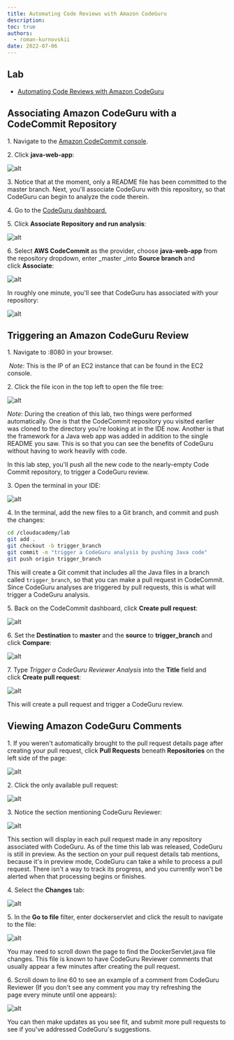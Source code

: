```yaml
---
title: Automating Code Reviews with Amazon CodeGuru
description: 
toc: true
authors:
  - roman-kurnovskii
date: 2022-07-06
---
```


## Lab

- [Automating Code Reviews with Amazon CodeGuru](https://cloudacademy.com/lab/automating-code-reviews-amazon-codeguru/)

## Associating Amazon CodeGuru with a CodeCommit Repository

1\. Navigate to the [Amazon CodeCommit console](https://us-west-2.console.aws.amazon.com/codesuite/codecommit/repositories?region=us-west-2).

2\. Click **java-web-app**:

![alt](https://assets.cloudacademy.com/bakery/media/uploads/blobid0-537419d1-3966-42f8-b41e-abe72c266bce.png)

3\. Notice that at the moment, only a README file has been committed to the master branch. Next, you'll associate CodeGuru with this repository, so that CodeGuru can begin to analyze the code therein.

4\. Go to the [CodeGuru dashboard.](https://us-west-2.console.aws.amazon.com/codeguru/reviewer/#/associations)

5\. Click **Associate Repository and run analysis**:

![alt](https://assets.cloudacademy.com/bakery/media/uploads/blobid0-f4b29bb3-4045-499f-9da7-1eb5cf29e87d.png)

6\. Select **AWS CodeCommit** as the provider, choose **java-web-app** from the repository dropdown, enter _master _into **Source branch** and click **Associate**:

![alt](https://assets.cloudacademy.com/bakery/media/uploads/content_engine/image-20220404095359-1-5ca07f22-addb-4ed3-9f52-94ca29b5595b.png)

In roughly one minute, you'll see that CodeGuru has associated with your repository:

![alt](https://assets.cloudacademy.com/bakery/media/uploads/blobid0-2d79bc2d-bde0-4262-8ad3-704fd23d63b5.png)


## Triggering an Amazon CodeGuru Review

1\. Navigate to  :8080 in your browser. 

 _Note_: This is the IP of an EC2 instance that can be found in the EC2 console.

2\. Click the file icon in the top left to open the file tree:

![alt](https://assets.cloudacademy.com/bakery/media/uploads/blobid3-0bae7586-5911-4930-9610-81ce558461ff.png)

_Note_: During the creation of this lab, two things were performed automatically. One is that the CodeCommit repository you visited earlier was cloned to the directory you're looking at in the IDE now. Another is that the framework for a Java web app was added in addition to the single README you saw. This is so that you can see the benefits of CodeGuru without having to work heavily with code.

In this lab step, you'll push all the new code to the nearly-empty Code Commit repository, to trigger a CodeGuru review.

3\. Open the terminal in your IDE:

![alt](https://assets.cloudacademy.com/bakery/media/uploads/blobid0-b739c537-039a-4254-bcf2-a41e080a7cf8.png)

4\. In the terminal, add the new files to a Git branch, and commit and push the changes:

```sh
cd /cloudacademy/lab
git add .
git checkout -b trigger_branch
git commit -m "trigger a CodeGuru analysis by pushing Java code"
git push origin trigger_branch
```

This will create a Git commit that includes all the Java files in a branch called `trigger_branch`, so that you can make a pull request in CodeCommit. Since CodeGuru analyses are triggered by pull requests, this is what will trigger a CodeGuru analysis.

5\. Back on the CodeCommit dashboard, click **Create pull request**:

![alt](https://assets.cloudacademy.com/bakery/media/uploads/content_engine/image-20220404132138-2-4c13b52f-0959-4fd3-a080-f5a83772d0a7.png)

6\. Set the **Destination** to **master** and the **source** to **trigger_branch** and click **Compare**:

![alt](https://assets.cloudacademy.com/bakery/media/uploads/content_engine/image-20220404132208-3-90aa0a6c-0663-4ed4-b349-e7fb1d5ece5d.png)

7\. Type _Trigger a CodeGuru Reviewer Analysis_ into the **Title** field and click **Create pull request**:

![alt](https://assets.cloudacademy.com/bakery/media/uploads/blobid4-5b2c50b8-b6bf-4cd8-a528-6222996b8f35.png)

This will create a pull request and trigger a CodeGuru review.

## Viewing Amazon CodeGuru Comments

1\. If you weren't automatically brought to the pull request details page after creating your pull request, click **Pull Requests** beneath **Repositories** on the left side of the page:

![alt](https://assets.cloudacademy.com/bakery/media/uploads/content_engine/image-1ae864f3-e8d9-4741-87e3-e0d05a6245e1.png)

2\. Click the only available pull request:

![alt](https://assets.cloudacademy.com/bakery/media/uploads/content_engine/image-863ba6ee-b974-4dfb-9aa9-d002ff92d050.png)

3\. Notice the section mentioning CodeGuru Reviewer:

![alt](https://assets.cloudacademy.com/bakery/media/uploads/content_engine/image-23ca4bca-5c78-4373-8d1b-89a54963a67a.png)

This section will display in each pull request made in any repository associated with CodeGuru. As of the time this lab was released, CodeGuru is still in preview. As the section on your pull request details tab mentions, because it's in preview mode, CodeGuru can take a while to process a pull request. There isn't a way to track its progress, and you currently won't be alerted when that processing begins or finishes.

4\. Select the **Changes** tab:

![alt](https://assets.cloudacademy.com/bakery/media/uploads/content_engine/image-b25c1c16-40e3-49ae-bdfd-f0203bf8a178.png)

5\. In the **Go to file** filter, enter dockerservlet and click the result to navigate to the file:

![alt](https://assets.cloudacademy.com/bakery/media/uploads/blobid1-0bd3607a-2845-47b6-9bb7-497fc1f6653f.png)

You may need to scroll down the page to find the DockerServlet.java file changes. This file is known to have CodeGuru Reviewer comments that usually appear a few minutes after creating the pull request.

6\. Scroll down to line 60 to see an example of a comment from CodeGuru Reviewer (If you don't see any comment you may try refreshing the page every minute until one appears):

![alt](https://assets.cloudacademy.com/bakery/media/uploads/blobid0-b7355e55-55bd-4df7-b479-f6ebf399876d.png)

You can then make updates as you see fit, and submit more pull requests to see if you've addressed CodeGuru's suggestions.
